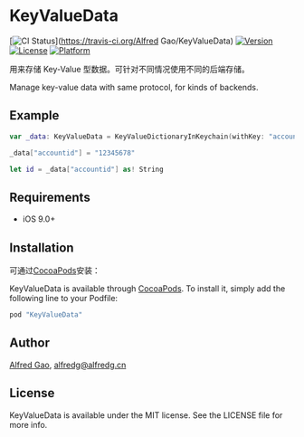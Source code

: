 # KeyValueData

[![CI Status](http://img.shields.io/travis/1Fr3dG/KeyValueData.svg?style=flat)](https://travis-ci.org/Alfred Gao/KeyValueData)
[![Version](https://img.shields.io/cocoapods/v/KeyValueData.svg?style=flat)](http://cocoapods.org/pods/KeyValueData)
[![License](https://img.shields.io/cocoapods/l/KeyValueData.svg?style=flat)](http://cocoapods.org/pods/KeyValueData)
[![Platform](https://img.shields.io/cocoapods/p/KeyValueData.svg?style=flat)](http://cocoapods.org/pods/KeyValueData)

用来存储 Key-Value 型数据。可针对不同情况使用不同的后端存储。

Manage key-value data with same protocol, for kinds of backends.

## Example

~~~swift
var _data: KeyValueData = KeyValueDictionaryInKeychain(withKey: "account")

_data["accountid"] = "12345678"

let id = _data["accountid"] as! String
~~~

## Requirements

* iOS 9.0+

## Installation

可通过[CocoaPods](http://cocoapods.org)安装：

KeyValueData is available through [CocoaPods](http://cocoapods.org). To install
it, simply add the following line to your Podfile:

```ruby
pod "KeyValueData"
```

## Author

[Alfred Gao](http://alfredg.org), [alfredg@alfredg.cn](mailto:alfredg@alfredg.cn)

## License

KeyValueData is available under the MIT license. See the LICENSE file for more info.
